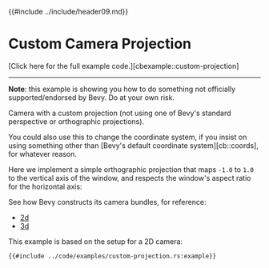 {{#include ../include/header09.md}}

# Custom Camera Projection

[Click here for the full example code.][cbexample::custom-projection]

---

**Note**: this example is showing you how to do something not officially
supported/endorsed by Bevy. Do at your own risk.

Camera with a custom projection (not using one of Bevy's standard perspective
or orthographic projections).

You could also use this to change the coordinate system, if you insist on
using something other than [Bevy's default coordinate system][cb::coords],
for whatever reason.

Here we implement a simple orthographic projection that maps `-1.0` to `1.0`
to the vertical axis of the window, and respects the window's aspect ratio
for the horizontal axis:

See how Bevy constructs its camera bundles, for reference:
 - [2d](https://github.com/bevyengine/bevy/blob/v0.9.0/crates/bevy_core_pipeline/src/core_2d/camera_2d.rs#L46)
 - [3d](https://github.com/bevyengine/bevy/blob/v0.9.0/crates/bevy_core_pipeline/src/core_3d/camera_3d.rs#L72)

This example is based on the setup for a 2D camera:

```rust,no_run,noplayground
{{#include ../code/examples/custom-projection.rs:example}}
```
